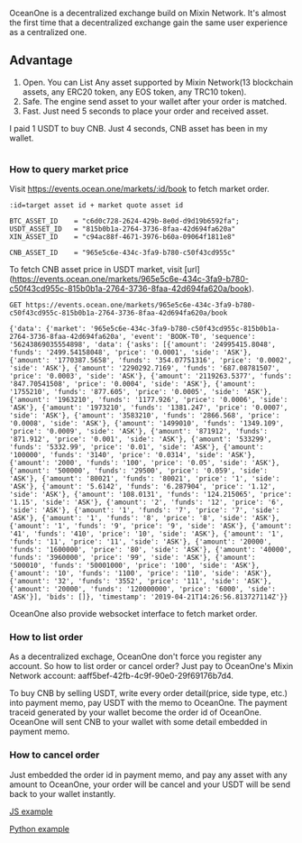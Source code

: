 OceanOne is a decentralized exchange build on Mixin Network. It's almost the first time that a decentralized exchange gain the same user experience as a centralized one.
## Advantage
1. Open. You can List Any asset supported by Mixin Network(13 blockchain assets, any ERC20 token, any EOS token, any TRC10 token).
2. Safe. The engine send asset to your wallet after your order is matched. 
3. Fast. Just need 5 seconds to place your order and received asset.

I paid 1 USDT to buy CNB. Just 4 seconds, CNB asset has been in my wallet.

![]()

### How to query market price
Visit https://events.ocean.one/markets/:id/book to fetch market order. 

```shell
:id=target asset id + market quote asset id

BTC_ASSET_ID    = "c6d0c728-2624-429b-8e0d-d9d19b6592fa";
USDT_ASSET_ID   = "815b0b1a-2764-3736-8faa-42d694fa620a"
XIN_ASSET_ID    = "c94ac88f-4671-3976-b60a-09064f1811e8"

CNB_ASSET_ID    = "965e5c6e-434c-3fa9-b780-c50f43cd955c"
```
To fetch CNB asset price in USDT market, visit [url]
(https://events.ocean.one/markets/965e5c6e-434c-3fa9-b780-c50f43cd955c-815b0b1a-2764-3736-8faa-42d694fa620a/book).


```shell
GET https://events.ocean.one/markets/965e5c6e-434c-3fa9-b780-c50f43cd955c-815b0b1a-2764-3736-8faa-42d694fa620a/book

{'data': {'market': '965e5c6e-434c-3fa9-b780-c50f43cd955c-815b0b1a-2764-3736-8faa-42d694fa620a', 'event': 'BOOK-T0', 'sequence': '56243869035554898', 'data': {'asks': [{'amount': '24995415.8048', 'funds': '2499.54158048', 'price': '0.0001', 'side': 'ASK'}, {'amount': '1770387.5658', 'funds': '354.07751316', 'price': '0.0002', 'side': 'ASK'}, {'amount': '2290292.7169', 'funds': '687.08781507', 'price': '0.0003', 'side': 'ASK'}, {'amount': '2119263.5377', 'funds': '847.70541508', 'price': '0.0004', 'side': 'ASK'}, {'amount': '1755210', 'funds': '877.605', 'price': '0.0005', 'side': 'ASK'}, {'amount': '1963210', 'funds': '1177.926', 'price': '0.0006', 'side': 'ASK'}, {'amount': '1973210', 'funds': '1381.247', 'price': '0.0007', 'side': 'ASK'}, {'amount': '3583210', 'funds': '2866.568', 'price': '0.0008', 'side': 'ASK'}, {'amount': '1499010', 'funds': '1349.109', 'price': '0.0009', 'side': 'ASK'}, {'amount': '871912', 'funds': '871.912', 'price': '0.001', 'side': 'ASK'}, {'amount': '533299', 'funds': '5332.99', 'price': '0.01', 'side': 'ASK'}, {'amount': '100000', 'funds': '3140', 'price': '0.0314', 'side': 'ASK'}, {'amount': '2000', 'funds': '100', 'price': '0.05', 'side': 'ASK'}, {'amount': '500000', 'funds': '29500', 'price': '0.059', 'side': 'ASK'}, {'amount': '80021', 'funds': '80021', 'price': '1', 'side': 'ASK'}, {'amount': '5.6142', 'funds': '6.287904', 'price': '1.12', 'side': 'ASK'}, {'amount': '108.0131', 'funds': '124.215065', 'price': '1.15', 'side': 'ASK'}, {'amount': '2', 'funds': '12', 'price': '6', 'side': 'ASK'}, {'amount': '1', 'funds': '7', 'price': '7', 'side': 'ASK'}, {'amount': '1', 'funds': '8', 'price': '8', 'side': 'ASK'}, {'amount': '1', 'funds': '9', 'price': '9', 'side': 'ASK'}, {'amount': '41', 'funds': '410', 'price': '10', 'side': 'ASK'}, {'amount': '1', 'funds': '11', 'price': '11', 'side': 'ASK'}, {'amount': '20000', 'funds': '1600000', 'price': '80', 'side': 'ASK'}, {'amount': '40000', 'funds': '3960000', 'price': '99', 'side': 'ASK'}, {'amount': '500010', 'funds': '50001000', 'price': '100', 'side': 'ASK'}, {'amount': '10', 'funds': '1100', 'price': '110', 'side': 'ASK'}, {'amount': '32', 'funds': '3552', 'price': '111', 'side': 'ASK'}, {'amount': '20000', 'funds': '120000000', 'price': '6000', 'side': 'ASK'}], 'bids': []}, 'timestamp': '2019-04-21T14:26:56.813727114Z'}}
```

OceanOne also provide websocket interface to fetch market order.

### How to list order
As a decentralized exchage, OceanOne don't force you register any account. So how to list order or cancel order? Just pay to OceanOne's Mixin Network account: aaff5bef-42fb-4c9f-90e0-29f69176b7d4.

To buy CNB by selling USDT, write every order detail(price, side type, etc.) into payment memo, pay USDT with the memo to OceanOne. The payment traceid generated by your wallet become the order id of OceanOne.
OceanOne will sent CNB to your wallet with some detail embedded in payment memo.

### How to cancel order
Just embedded the order id in payment memo, and pay any asset with any amount to OceanOne, your order will be cancel and your USDT will be send back to your wallet instantly.

[JS example](http://github.com/over140/mixcoin)

[Python example](http://github.com/myrual/pixinwallet)
